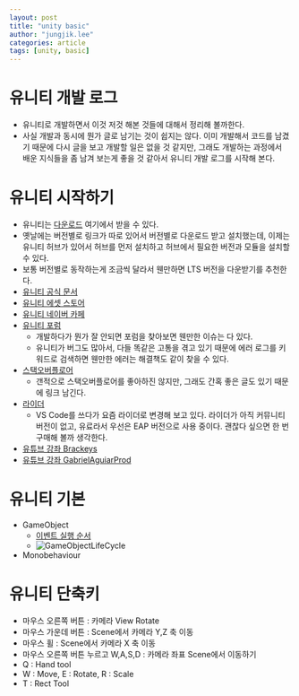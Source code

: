 ```yaml
---
layout: post
title: "unity basic"
author: "jungjik.lee"
categories: article
tags: [unity, basic]
---
```


# 유니티 개발 로그
 - 유니티로 개발하면서 이것 저것 해본 것들에 대해서 정리해 볼까한다.
 - 사실 개발과 동시에 뭔가 글로 남기는 것이 쉽지는 않다. 이미 개발해서 코드를 남겼기 때문에
 다시 글을 보고 개발할 일은 없을 것 같지만, 그래도 개발하는 과정에서 배운 지식들을 좀 남겨 보는게
 좋을 것 같아서 유니티 개발 로그를 시작해 본다.

# 유니티 시작하기
 - 유니티는 [다운로드](https://unity.com/kr/download) 여기에서 받을 수 있다.
 - 옛날에는 버전별로 링크가 따로 있어서 버전별로 다운로드 받고 설치했는데, 이제는 유니티 허브가 있어서
 허브를 먼저 설치하고 허브에서 필요한 버전과 모듈을 설치할 수 있다.
 - 보통 버전별로 동작하는게 조금씩 달라서 웬만하면 LTS 버전을 다운받기를 추천한다.
 - [유니티 공식 문서](https://docs.unity3d.com/Manual/index.html)
 - [유니티 에셋 스토어](https://assetstore.unity.com/)
 - [유니티 네이버 카페](https://cafe.naver.com/unityhub)
 - [유니티 포럼](https://forum.unity.com/)
	- 개발하다가 뭔가 잘 안되면 포럼을 찾아보면 웬만한 이슈는 다 있다.
	- 유니티가 버그도 많아서, 다들 똑같은 고통을 겪고 있기 때문에 에러 로그를 키워드로 검색하면
	웬만한 에러는 해결책도 같이 찾을 수 있다.
 - [스택오버플로어](https://stackoverflow.com/questions/tagged/unity3d)
	- 갠적으로 스택오버플로어를 좋아하진 않지만, 그래도 간혹 좋은 글도 있기 때문에 링크 남긴다.
 - [라이더](https://www.jetbrains.com/rider/nextversion/)
	- VS Code를 쓰다가 요즘 라이더로 변경해 보고 있다. 라이더가 아직 커뮤니티 버전이 없고,
	유료라서 우선은 EAP 버전으로 사용 중이다. 괜찮다 싶으면 한 번 구매해 볼까 생각한다.
 - [유튜브 강좌 Brackeys](https://www.youtube.com/c/Brackeys)
 - [유튜브 강좌 GabrielAguiarProd](https://www.youtube.com/c/GabrielAguiarProd)

# 유니티 기본
 - GameObject
	- [이벤트 실행 순서](https://docs.unity3d.com/kr/2022.1/Manual/ExecutionOrder.html)
	- ![GameObjectLifeCycle](https://fnwinter.github.io/assets/img/unity/life-cycle.png)
 - Monobehaviour

# 유니티 단축키
 - 마우스 오른쪽 버튼 : 카메라 View Rotate
 - 마우스 가운데 버튼 : Scene에서 카메라 Y,Z 축 이동
 - 마우스 휠 : Scene에서 카메라 X 축 이동 
 - 마우스 오른쪽 버튼 누르고 W,A,S,D : 카메라 좌표 Scene에서 이동하기
 - Q : Hand tool
 - W : Move, E : Rotate, R : Scale
 - T : Rect Tool
